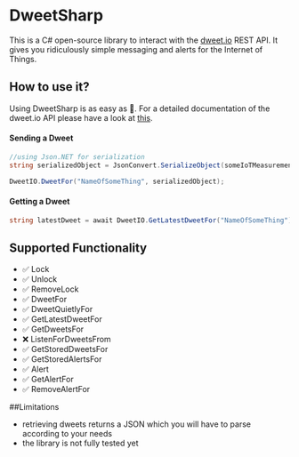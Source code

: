 # DweetSharp
This is a C# open-source library to interact with the [dweet.io](https://dweet.io) REST API. It gives you ridiculously simple messaging and alerts for the Internet of Things.

## How to use it?
Using DweetSharp is as easy as 🍰. For a detailed documentation of the dweet.io API please have a look at [this](https://dweet.io/play/).

#### Sending a Dweet
```csharp
//using Json.NET for serialization
string serializedObject = JsonConvert.SerializeObject(someIoTMeasurementObject);

DweetIO.DweetFor("NameOfSomeThing", serializedObject);
```

#### Getting a Dweet
```csharp
string latestDweet = await DweetIO.GetLatestDweetFor("NameOfSomeThing");
```

## Supported Functionality
* ✅ Lock
* ✅ Unlock
* ✅ RemoveLock
* ✅ DweetFor
* ✅ DweetQuietlyFor
* ✅ GetLatestDweetFor
* ✅ GetDweetsFor
* ❌ ListenForDweetsFrom
* ✅ GetStoredDweetsFor
* ✅ GetStoredAlertsFor
* ✅ Alert
* ✅ GetAlertFor
* ✅ RemoveAlertFor

##Limitations
* retrieving dweets returns a JSON which you will have to parse according to your needs
* the library is not fully tested yet


